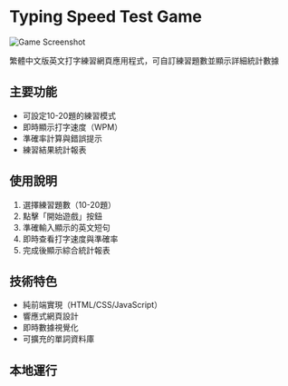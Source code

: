 # Typing Speed Test Game

![Game Screenshot](https://github.com/AsamsiIo/typing-game/raw/main/screenshot.png)

繁體中文版英文打字練習網頁應用程式，可自訂練習題數並顯示詳細統計數據

## 主要功能

- 可設定10-20題的練習模式
- 即時顯示打字速度（WPM）
- 準確率計算與錯誤提示
- 練習結果統計報表

## 使用說明

1. 選擇練習題數（10-20題）
2. 點擊「開始遊戲」按鈕
3. 準確輸入顯示的英文短句
4. 即時查看打字速度與準確率
5. 完成後顯示綜合統計報表

## 技術特色

- 純前端實現（HTML/CSS/JavaScript）
- 響應式網頁設計
- 即時數據視覺化
- 可擴充的單詞資料庫

## 本地運行
